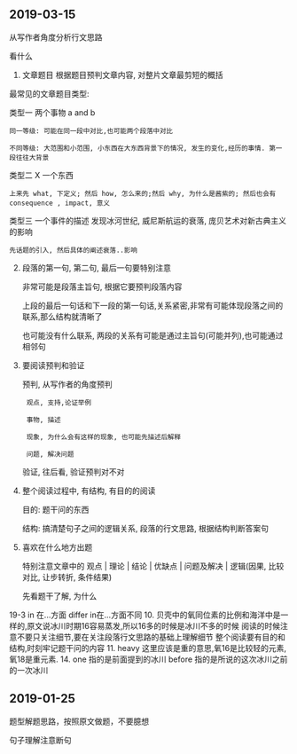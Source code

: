 ## 2019-03-15

从写作者角度分析行文思路

看什么

1. 文章题目 根据题目预判文章内容, 对整片文章最剪短的概括

最常见的文章题目类型: 

类型一 两个事物 a and b
    
    同一等级: 可能在同一段中对比,也可能两个段落中对比
    
    不同等级: 大范围和小范围, 小东西在大东西背景下的情况, 发生的变化,经历的事情. 第一段往往大背景
    
类型二 X 一个东西

    上来先 what, 下定义; 然后 how, 怎么来的;然后 why, 为什么是酱紫的; 然后也会有consequence , impact, 意义
    
类型三 一个事件的描述 发现冰河世纪, 威尼斯航运的衰落, 庞贝艺术对新古典主义的影响

    先话题的引入, 然后具体的阐述衰落..影响
    
2. 段落的第一句, 第二句, 最后一句要特别注意
    
    非常可能是段落主旨句, 根据它要预判段落内容
    
    上段的最后一句话和下一段的第一句话,关系紧密,非常有可能体现段落之间的联系,那么结构就清晰了
    
    也可能没有什么联系, 两段的关系有可能是通过主旨句(可能并列),也可能通过相邻句
    
3. 要阅读预判和验证

    预判, 从写作者的角度预判
    
        观点, 支持,论证举例
        
        事物, 描述
        
        现象, 为什么会有这样的现象, 也可能先描述后解释
        
        问题, 解决问题
        
    验证, 往后看, 验证预判对不对

4. 整个阅读过程中, 有结构, 有目的的阅读

    目的: 题干问的东西
    
    结构: 搞清楚句子之间的逻辑关系, 段落的行文思路, 根据结构判断答案句

5. 喜欢在什么地方出题

    特别注意文章中的 观点 | 理论 | 结论 | 优缺点 | 问题及解决 | 逻辑(因果, 比较对比, 让步转折, 条件结果)

    先看题干了解, 为什么

19-3
in 在...方面 differ in在...方面不同
10. 贝壳中的氧同位素的比例和海洋中是一样的,原文说冰川时期16容易蒸发,所以16多的时候是冰川不多的时候
阅读的时候注意不要只关注细节,要在关注段落行文思路的基础上理解细节
整个阅读要有目的和结构,时刻牢记题干问的内容
11. heavy 这里应该是重的意思,氧16是比较轻的元素,氧18是重元素.
14. one 指的是前面提到的冰川
before 指的是所说的这次冰川之前的一次冰川


## 2019-01-25

题型解题思路，按照原文做题，不要臆想

句子理解注意断句